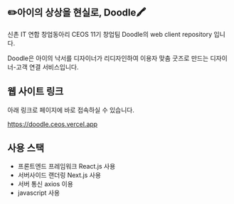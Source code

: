 <!-- @format -->

## ✏️아이의 상상을 현실로, Doodle🖍

신촌 IT 연합 창업동아리 CEOS 11기 창업팀 Doodle의 web client repository 입니다.

Doodle은 아이의 낙서를 디자이너가 리디자인하여 이용자 맞춤 굿즈로 만드는 디자이너-고객 연결 서비스입니다.

## 웹 사이트 링크

아래 링크로 페이지에 바로 접속하실 수 있습니다.

https://doodle.ceos.vercel.app

## 사용 스택

- 프론트엔드 프레임워크 React.js 사용
- 서버사이드 랜더링 Next.js 사용
- 서버 통신 axios 이용
- javascript 사용
